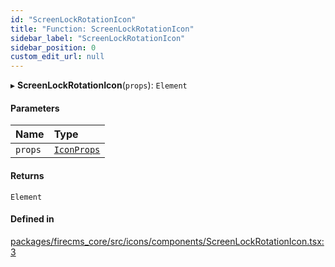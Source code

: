 ```yaml
---
id: "ScreenLockRotationIcon"
title: "Function: ScreenLockRotationIcon"
sidebar_label: "ScreenLockRotationIcon"
sidebar_position: 0
custom_edit_url: null
---
```


▸ **ScreenLockRotationIcon**(`props`): `Element`

#### Parameters

| Name | Type |
| :------ | :------ |
| `props` | [`IconProps`](../types/IconProps.md) |

#### Returns

`Element`

#### Defined in

[packages/firecms_core/src/icons/components/ScreenLockRotationIcon.tsx:3](https://github.com/FireCMSco/firecms/blob/d45f3739/packages/firecms_core/src/icons/components/ScreenLockRotationIcon.tsx#L3)
